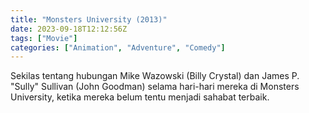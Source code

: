 ```yaml
---
title: "Monsters University (2013)"
date: 2023-09-18T12:12:56Z
tags: ["Movie"]
categories: ["Animation", "Adventure", "Comedy"]
---
```


Sekilas tentang hubungan Mike Wazowski (Billy Crystal) dan James P. "Sully" Sullivan (John Goodman) selama hari-hari mereka di Monsters University, ketika mereka belum tentu menjadi sahabat terbaik.

<mux-player stream-type="on-demand"
  src="https://kp3d-my.sharepoint.com/personal/ryoo_kp3d_onmicrosoft_com/_layouts/15/download.aspx?share=EdB08OgX9ytLj0KdPmU_MT0Bql8G4RBnt5WRhhuFfTK3sg" metadata-video-title="Monsters University (2013)" prefer-playback="mse" controls>
  </mux-player>
  
  
  <script src="https://cdn.jsdelivr.net/npm/@mux/mux-player"></script>
  
 <script id="iKkjio019TMPw00jYXiwKv3MLtxNR1UWOcp98Xk8C7TVo" type="application/ld+json">
 {
  "@context": "https://schema.org/",
  "@type": "VideoObject",
  "name": "Monsters University",
  "contentUrl": "https://stream.mux.com/iKkjio019TMPw00jYXiwKv3MLtxNR1UWOcp98Xk8C7TVo.m3u8",
  "thumbnailUrl": "https://www.themoviedb.org/t/p/original/vDJE7JPnPc6fJBMBXdSltYM6yL6.jpg?width=314&fit_mode=preserve&time=25",
  "uploadDate": "2023-09-18T12:12:56Z",
}

</script>